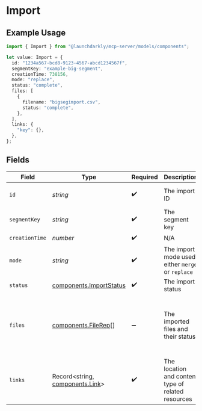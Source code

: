 # Import

## Example Usage

```typescript
import { Import } from "@launchdarkly/mcp-server/models/components";

let value: Import = {
  id: "1234a567-bcd8-9123-4567-abcd1234567f",
  segmentKey: "example-big-segment",
  creationTime: 738156,
  mode: "replace",
  status: "complete",
  files: [
    {
      filename: "bigsegimport.csv",
      status: "complete",
    },
  ],
  links: {
    "key": {},
  },
};
```

## Fields

| Field                                                                   | Type                                                                    | Required                                                                | Description                                                             | Example                                                                 |
| ----------------------------------------------------------------------- | ----------------------------------------------------------------------- | ----------------------------------------------------------------------- | ----------------------------------------------------------------------- | ----------------------------------------------------------------------- |
| `id`                                                                    | *string*                                                                | :heavy_check_mark:                                                      | The import ID                                                           | 1234a567-bcd8-9123-4567-abcd1234567f                                    |
| `segmentKey`                                                            | *string*                                                                | :heavy_check_mark:                                                      | The segment key                                                         | example-big-segment                                                     |
| `creationTime`                                                          | *number*                                                                | :heavy_check_mark:                                                      | N/A                                                                     |                                                                         |
| `mode`                                                                  | *string*                                                                | :heavy_check_mark:                                                      | The import mode used, either <code>merge</code> or <code>replace</code> | replace                                                                 |
| `status`                                                                | [components.ImportStatus](../../models/components/importstatus.md)      | :heavy_check_mark:                                                      | The import status                                                       | complete                                                                |
| `files`                                                                 | [components.FileRep](../../models/components/filerep.md)[]              | :heavy_minus_sign:                                                      | The imported files and their status                                     | [<br/>{<br/>"filename": "bigsegimport.csv",<br/>"status": "complete"<br/>}<br/>] |
| `links`                                                                 | Record<string, [components.Link](../../models/components/link.md)>      | :heavy_check_mark:                                                      | The location and content type of related resources                      |                                                                         |